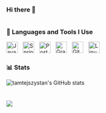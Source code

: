 ### Hi there 👋

#

### 🧰 Languages and Tools I Use 

<img align="left" alt="Java" width="30px" style="padding-right:10px;" src="https://cdn.jsdelivr.net/gh/devicons/devicon/icons/java/java-original.svg"/>
<img align="left" alt="Spring" width="30px" style="padding-right:10px;" src="https://cdn.jsdelivr.net/gh/devicons/devicon/icons/spring/spring-original.svg" />
<img align="left" alt="Postgres" width="30px" style="padding-right:10px;" src="https://cdn.jsdelivr.net/gh/devicons/devicon/icons/postgresql/postgresql-original.svg" />
<img align="left" alt="Gradle" width="30px" style="padding-right:10px;" src="https://cdn.jsdelivr.net/gh/devicons/devicon/icons/gradle/gradle-plain.svg" />
<img align="left" alt="Git" width="30px" style="padding-right:10px;" src="https://cdn.jsdelivr.net/gh/devicons/devicon/icons/git/git-original.svg" />
<img align="left" alt="Linux" width="30px" style="padding-right:10px;" src="https://cdn.jsdelivr.net/gh/devicons/devicon/icons/linux/linux-original.svg" />         
<br />

#

### 📊 Stats

![tamtejszystan's GitHub stats](https://github-readme-stats.vercel.app/api?username=tamtejszystan&show_icons=true&theme=algolia&count_private=true)

<!-- ![GitHub Streak](https://streak-stats.demolab.com?user=tamtejszystan&theme=gruvbox&border_radius=4.5) -->

#
![](https://komarev.com/ghpvc/?username=tamtejszystan)
#
